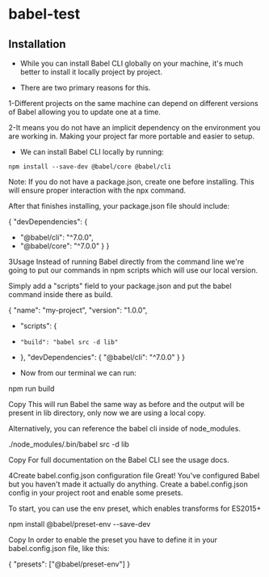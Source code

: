 # babel-test

## Installation

- While you can install Babel CLI globally on your machine, it's much better to install it locally project by project.

- There are two primary reasons for this.

1-Different projects on the same machine can depend on different versions of Babel allowing you to update one at a time.

2-It means you do not have an implicit dependency on the environment you are working in. Making your project far more portable and easier to setup.

- We can install Babel CLI locally by running:

```
npm install --save-dev @babel/core @babel/cli
```


Note: If you do not have a package.json, create one before installing. This will ensure proper interaction with the npx command.

After that finishes installing, your package.json file should include:

{
  "devDependencies": {
+   "@babel/cli": "^7.0.0",
+   "@babel/core": "^7.0.0"
  }
}


3Usage
Instead of running Babel directly from the command line we're going to put our commands in npm scripts which will use our local version.

Simply add a "scripts" field to your package.json and put the babel command inside there as build.

  {
    "name": "my-project",
    "version": "1.0.0",
+   "scripts": {
+     "build": "babel src -d lib"
+   },
    "devDependencies": {
      "@babel/cli": "^7.0.0"
    }
  }


- Now from our terminal we can run:

npm run build

Copy
This will run Babel the same way as before and the output will be present in lib directory, only now we are using a local copy.

Alternatively, you can reference the babel cli inside of node_modules.

./node_modules/.bin/babel src -d lib

Copy
For full documentation on the Babel CLI see the usage docs.

4Create babel.config.json configuration file
Great! You've configured Babel but you haven't made it actually do anything. Create a babel.config.json config in your project root and enable some presets.

To start, you can use the env preset, which enables transforms for ES2015+

npm install @babel/preset-env --save-dev

Copy
In order to enable the preset you have to define it in your babel.config.json file, like this:

{
  "presets": ["@babel/preset-env"]
}

